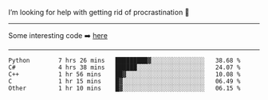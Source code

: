 I’m looking for help with getting rid of procrastination 🤔

-----

Some interesting code :arrow_right: [here](https://github.com/zhen8838/playground)

-----

<!--START_SECTION:waka-->

```text
Python        7 hrs 26 mins   █████████▓░░░░░░░░░░░░░░░   38.68 %
C#            4 hrs 38 mins   ██████░░░░░░░░░░░░░░░░░░░   24.07 %
C++           1 hr 56 mins    ██▓░░░░░░░░░░░░░░░░░░░░░░   10.08 %
C             1 hr 15 mins    █▓░░░░░░░░░░░░░░░░░░░░░░░   06.49 %
Other         1 hr 10 mins    █▓░░░░░░░░░░░░░░░░░░░░░░░   06.15 %
```

<!--END_SECTION:waka-->

<!--
**zhen8838/zhen8838** is a ✨ _special_ ✨ repository because its `README.md` (this file) appears on your GitHub profile.

Here are some ideas to get you started:

- 🔭 I’m currently working on ...
- 🌱 I’m currently learning ...
- 👯 I’m looking to collaborate on ...
 ...
- 💬 Ask me about ...
- 📫 How to reach me: ...
- 😄 Pronouns: ...
- ⚡ Fun fact: ...
-->
